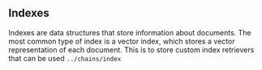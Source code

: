 ## Indexes

Indexes are data structures that store information about documents. The most common type of index is a vector index, which stores a vector representation of each document. This is to store custom index retrievers that can be used `../chains/index`